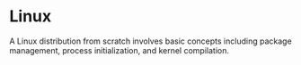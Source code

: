 # Linux
A Linux distribution from scratch involves basic concepts including package management, process initialization, and kernel compilation.
